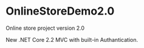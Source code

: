 # OnlineStoreDemo2.0
Online store project version 2.0


New .NET Core 2.2 MVC with built-in Authantication.
